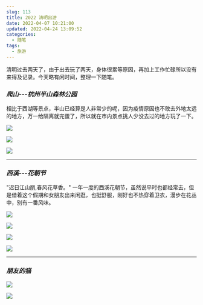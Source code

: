 ```yaml
---
slug: 113
title: 2022 清明出游
date: 2022-04-07 10:21:00
updated: 2022-04-24 13:09:52
categories: 
  - 随笔
tags: 
  - 旅游
---
```



清明过去两天了，由于出去玩了两天，身体很累等原因，再加上工作忙碌所以没有来得及记录。今天略有闲时间，整理一下随笔。

<!-- more -->
### *爬山---杭州半山森林公园*

相比于西湖等景点，半山已经算是人非常少的呢，因为疫情原因也不敢去外地太远的地方，万一给隔离就完蛋了，所以就在市内景点挑人少没去过的地方玩了一下。

![](https://imgurl.s3.bitiful.net/images/2022/04/24/6264dae6c5837.png)

![](https://imgurl.s3.bitiful.net/images/2022/04/24/6264daea5f9f2.png)

![](https://imgurl.s3.bitiful.net/images/2022/04/24/6264dafb3f999.png)

---

### *西溪---花朝节*

"迟日江山丽,春风花草香。" 一年一度的西溪花朝节，虽然说平时也都经常去，但是借着这个假期和女朋友出来闲逛，也挺舒服，刚好也不热穿着卫衣，漫步在花丛中，别有一番风味。

![](https://imgurl.s3.bitiful.net/images/2022/04/24/6264daff29e9e.png)

![](https://imgurl.s3.bitiful.net/images/2022/04/24/6264daffc5375.png)

![](https://imgurl.s3.bitiful.net/images/2022/04/24/6264db0bd8f81.png)

![](https://imgurl.s3.bitiful.net/images/2022/04/24/6264db0dac44e.png)

---

### *朋友的猫*

![](https://imgurl.s3.bitiful.net/images/2022/04/24/6264db886c1b3.png)

![](https://imgurl.s3.bitiful.net/images/2022/04/24/6264db86c8c56.png)